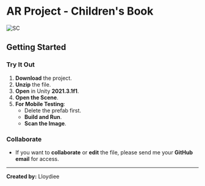 # AR Project - Children's Book

![SC](https://github.com/user-attachments/assets/6c910e58-bc82-442f-a013-b081c489c4d2)


## Getting Started

### Try It Out
1. **Download** the project.
2. **Unzip** the file.
3. **Open** in Unity **2021.3.1f1**.
4. **Open the Scene**.
5. **For Mobile Testing**:
   - Delete the prefab first.
   - **Build and Run**.
   - **Scan the Image**.

### Collaborate
- If you want to **collaborate** or **edit** the file, please send me your **GitHub email** for access.

---

**Created by:** Lloydiee
